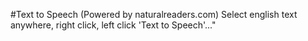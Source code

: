 #Text to Speech (Powered by naturalreaders.com)
Select english text anywhere, right click, left click 'Text to Speech'..."